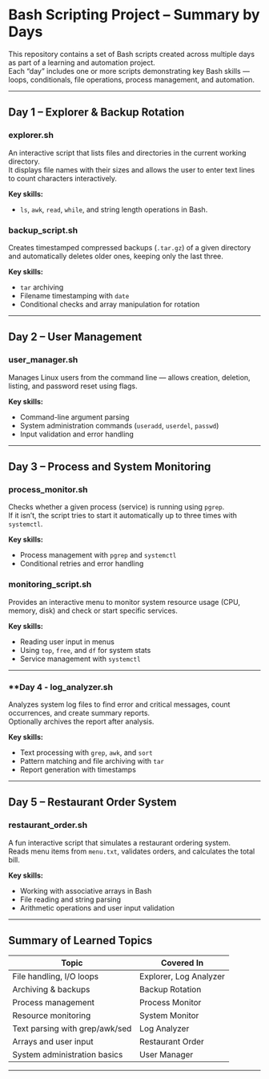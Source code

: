 #  Bash Scripting Project – Summary by Days

This repository contains a set of Bash scripts created across multiple days as part of a learning and automation project.  
Each “day” includes one or more scripts demonstrating key Bash skills — loops, conditionals, file operations, process management, and automation.

---

##  **Day 1 – Explorer & Backup Rotation**

###  explorer.sh
An interactive script that lists files and directories in the current working directory.  
It displays file names with their sizes and allows the user to enter text lines to count characters interactively.

**Key skills:**  
- `ls`, `awk`, `read`, `while`, and string length operations in Bash.

###  backup_script.sh
Creates timestamped compressed backups (`.tar.gz`) of a given directory and automatically deletes older ones, keeping only the last three.

**Key skills:**  
- `tar` archiving  
- Filename timestamping with `date`  
- Conditional checks and array manipulation for rotation

---
##  **Day 2 –  User Management**

###  user_manager.sh
Manages Linux users from the command line — allows creation, deletion, listing, and password reset using flags.

**Key skills:**  
- Command-line argument parsing  
- System administration commands (`useradd`, `userdel`, `passwd`)  
- Input validation and error handling

---
##  **Day 3 – Process and System Monitoring**

###  process_monitor.sh
Checks whether a given process (service) is running using `pgrep`.  
If it isn’t, the script tries to start it automatically up to three times with `systemctl`.

**Key skills:**  
- Process management with `pgrep` and `systemctl`  
- Conditional retries and error handling

###  monitoring_script.sh
Provides an interactive menu to monitor system resource usage (CPU, memory, disk) and check or start specific services.

**Key skills:**  
- Reading user input in menus  
- Using `top`, `free`, and `df` for system stats  
- Service management with `systemctl`

---
###  **Day 4 - log_analyzer.sh
Analyzes system log files to find error and critical messages, count occurrences, and create summary reports.  
Optionally archives the report after analysis.

**Key skills:**  
- Text processing with `grep`, `awk`, and `sort`  
- Pattern matching and file archiving with `tar`  
- Report generation with timestamps
___

##  **Day 5 – Restaurant Order System**

###  restaurant_order.sh
A fun interactive script that simulates a restaurant ordering system.  
Reads menu items from `menu.txt`, validates orders, and calculates the total bill.

**Key skills:**  
- Working with associative arrays in Bash  
- File reading and string parsing  
- Arithmetic operations and user input validation

---

##  Summary of Learned Topics

| Topic | Covered In |
|-------|-------------|
| File handling, I/O loops | Explorer, Log Analyzer |
| Archiving & backups | Backup Rotation |
| Process management | Process Monitor |
| Resource monitoring | System Monitor |
| Text parsing with grep/awk/sed | Log Analyzer |
| Arrays and user input | Restaurant Order |
| System administration basics | User Manager |

---
